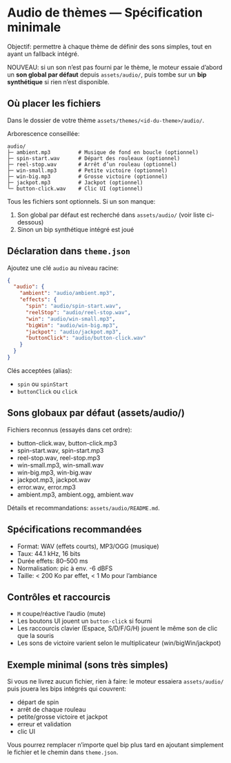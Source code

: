# Audio de thèmes — Spécification minimale

Objectif: permettre à chaque thème de définir des sons simples, tout en ayant un fallback intégré.

NOUVEAU: si un son n’est pas fourni par le thème, le moteur essaie d’abord un **son global par défaut** depuis `assets/audio/`, puis tombe sur un **bip synthétique** si rien n’est disponible.

## Où placer les fichiers

Dans le dossier de votre thème `assets/themes/<id-du-theme>/audio/`.

Arborescence conseillée:
```
audio/
├─ ambient.mp3         # Musique de fond en boucle (optionnel)
├─ spin-start.wav      # Départ des rouleaux (optionnel)
├─ reel-stop.wav       # Arrêt d’un rouleau (optionnel)
├─ win-small.mp3       # Petite victoire (optionnel)
├─ win-big.mp3         # Grosse victoire (optionnel)
├─ jackpot.mp3         # Jackpot (optionnel)
└─ button-click.wav    # Clic UI (optionnel)
```

Tous les fichiers sont optionnels. Si un son manque:
1) Son global par défaut est recherché dans `assets/audio/` (voir liste ci-dessous)
2) Sinon un bip synthétique intégré est joué

## Déclaration dans `theme.json`

Ajoutez une clé `audio` au niveau racine:
```json
{
  "audio": {
    "ambient": "audio/ambient.mp3",
    "effects": {
      "spin": "audio/spin-start.wav",
      "reelStop": "audio/reel-stop.wav",
      "win": "audio/win-small.mp3",
      "bigWin": "audio/win-big.mp3",
      "jackpot": "audio/jackpot.mp3",
      "buttonClick": "audio/button-click.wav"
    }
  }
}
```
Clés acceptées (alias):
- `spin` ou `spinStart`
- `buttonClick` ou `click`

## Sons globaux par défaut (assets/audio/)
Fichiers reconnus (essayés dans cet ordre):
- button-click.wav, button-click.mp3
- spin-start.wav, spin-start.mp3
- reel-stop.wav, reel-stop.mp3
- win-small.mp3, win-small.wav
- win-big.mp3, win-big.wav
- jackpot.mp3, jackpot.wav
- error.wav, error.mp3
- ambient.mp3, ambient.ogg, ambient.wav

Détails et recommandations: `assets/audio/README.md`.

## Spécifications recommandées
- Format: WAV (effets courts), MP3/OGG (musique)
- Taux: 44.1 kHz, 16 bits
- Durée effets: 80–500 ms
- Normalisation: pic à env. -6 dBFS
- Taille: < 200 Ko par effet, < 1 Mo pour l’ambiance

## Contrôles et raccourcis
- `M` coupe/réactive l’audio (mute)
- Les boutons UI jouent un `button-click` si fourni
- Les raccourcis clavier (Espace, S/D/F/G/H) jouent le même son de clic que la souris
- Les sons de victoire varient selon le multiplicateur (win/bigWin/jackpot)

## Exemple minimal (sons très simples)
Si vous ne livrez aucun fichier, rien à faire: le moteur essaiera `assets/audio/` puis jouera les bips intégrés qui couvrent:
- départ de spin
- arrêt de chaque rouleau
- petite/grosse victoire et jackpot
- erreur et validation
- clic UI

Vous pourrez remplacer n’importe quel bip plus tard en ajoutant simplement le fichier et le chemin dans `theme.json`.
